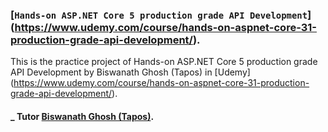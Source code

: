 ### [`Hands-on ASP.NET Core 5 production grade API Development`] (https://www.udemy.com/course/hands-on-aspnet-core-31-production-grade-api-development/).

This is the practice project of Hands-on ASP.NET Core 5 production grade API Development by Biswanath Ghosh (Tapos) in [Udemy] (https://www.udemy.com/course/hands-on-aspnet-core-31-production-grade-api-development/). 

#### _ Tutor [Biswanath Ghosh (Tapos)](https://github.com/tapos007).
